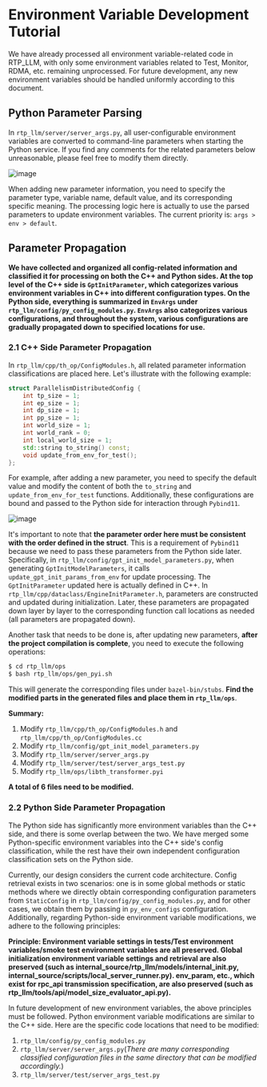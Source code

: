 # Environment Variable Development Tutorial

We have already processed all environment variable-related code in RTP_LLM, with only some environment variables related to Test, Monitor, RDMA, etc. remaining unprocessed. For future development, any new environment variables should be handled uniformly according to this document.

## Python Parameter Parsing

In `rtp_llm/server/server_args.py`, all user-configurable environment variables are converted to command-line parameters when starting the Python service. If you find any comments for the related parameters below unreasonable, please feel free to modify them directly.

![image](https://alidocs.oss-cn-zhangjiakou.aliyuncs.com/res/3M0OzeZrKe6BQqze/img/d0330f3d-f1a0-4a0b-beb5-6ccfd4d8b480.png)

When adding new parameter information, you need to specify the parameter type, variable name, default value, and its corresponding specific meaning. The processing logic here is actually to use the parsed parameters to update environment variables. The current priority is: `args > env > default`.

## Parameter Propagation

**We have collected and organized all config-related information and classified it for processing on both the C++ and Python sides. At the top level of the C++ side is `GptInitParameter`, which categorizes various environment variables in C++ into different configuration types. On the Python side, everything is summarized in `EnvArgs` under `rtp_llm/config/py_config_modules.py`. `EnvArgs` also categorizes various configurations, and throughout the system, various configurations are gradually propagated down to specified locations for use.**

### 2.1 C++ Side Parameter Propagation

In `rtp_llm/cpp/th_op/ConfigModules.h`, all related parameter information classifications are placed here. Let's illustrate with the following example:

```c++
struct ParallelismDistributedConfig {
    int tp_size = 1;
    int ep_size = 1;
    int dp_size = 1;
    int pp_size = 1;
    int world_size = 1;
    int world_rank = 0;
    int local_world_size = 1;
    std::string to_string() const;
    void update_from_env_for_test();
};
```

For example, after adding a new parameter, you need to specify the default value and modify the content of both the `to_string` and `update_from_env_for_test` functions. Additionally, these configurations are bound and passed to the Python side for interaction through `Pybind11`.

![image](https://alidocs.oss-cn-zhangjiakou.aliyuncs.com/res/3M0OzeZrKe6BQqze/img/756afda8-8248-45a9-b05f-975826997a5e.png)

It's important to note that **the parameter order here must be consistent with the order defined in the struct**. This is a requirement of `Pybind11` because we need to pass these parameters from the Python side later. Specifically, in `rtp_llm/config/gpt_init_model_parameters.py`, when generating `GptInitModelParameters`, it calls `update_gpt_init_params_from_env` for update processing. The `GptInitParameter` updated here is actually defined in C++. In `rtp_llm/cpp/dataclass/EngineInitParameter.h`, parameters are constructed and updated during initialization. Later, these parameters are propagated down layer by layer to the corresponding function call locations as needed (all parameters are propagated down).

Another task that needs to be done is, after updating new parameters, **after the project compilation is complete**, you need to execute the following operations:

```bash
$ cd rtp_llm/ops
$ bash rtp_llm/ops/gen_pyi.sh
```

This will generate the corresponding files under `bazel-bin/stubs`. **Find the modified parts in the generated files and place them in `rtp_llm/ops`**.

**Summary:**

1. Modify `rtp_llm/cpp/th_op/ConfigModules.h` and `rtp_llm/cpp/th_op/ConfigModules.cc`
2. Modify `rtp_llm/config/gpt_init_model_parameters.py`
3. Modify `rtp_llm/server/server_args.py`
4. Modify `rtp_llm/server/test/server_args_test.py`
5. Modify `rtp_llm/ops/libth_transformer.pyi`

**A total of 6 files need to be modified.**

### 2.2 Python Side Parameter Propagation

The Python side has significantly more environment variables than the C++ side, and there is some overlap between the two. We have merged some Python-specific environment variables into the C++ side's config classification, while the rest have their own independent configuration classification sets on the Python side.

Currently, our design considers the current code architecture. Config retrieval exists in two scenarios: one is in some global methods or static methods where we directly obtain corresponding configuration parameters from `StaticConfig` in `rtp_llm/config/py_config_modules.py`, and for other cases, we obtain them by passing in `py_env_configs` configuration. Additionally, regarding Python-side environment variable modifications, we adhere to the following principles:

**Principle: Environment variable settings in tests/Test environment variables/smoke test environment variables are all preserved. Global initialization environment variable settings and retrieval are also preserved (such as internal_source/rtp_llm/models/internal_init.py, internal_source/scripts/local_server_runner.py). env_param, etc., which exist for rpc_api transmission specification, are also preserved (such as rtp_llm/tools/api/model_size_evaluator_api.py).**

In future development of new environment variables, the above principles must be followed. Python environment variable modifications are similar to the C++ side. Here are the specific code locations that need to be modified:

1. `rtp_llm/config/py_config_modules.py`
2. `rtp_llm/server/server_args.py`(*There are many corresponding classified configuration files in the same directory that can be modified accordingly.*)
3. `rtp_llm/server/test/server_args_test.py`
